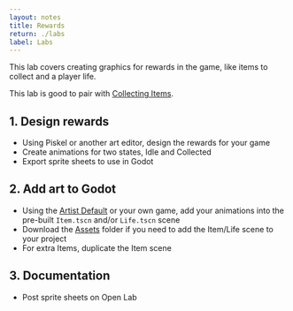 ```yaml
---
layout: notes
title: Rewards
return: ./labs
label: Labs
---
```


This lab covers creating graphics for rewards in the game, like items to collect and a player life.

This lab is good to pair with [Collecting Items](1-2_Collecting_Items).

## 1. Design rewards
- Using Piskel or another art editor, design the rewards for your game
- Create animations for two states, Idle and Collected
- Export sprite sheets to use in Godot

## 2. Add art to Godot
- Using the [Artist Default](./Artist_Default.zip) or your own game, add your animations into the pre-built `Item.tscn` and/or `Life.tscn` scene
- Download the [Assets](./Assets.zip) folder if you need to add the Item/Life scene to your project
- For extra Items, duplicate the Item scene

## 3. Documentation
- Post sprite sheets on Open Lab
